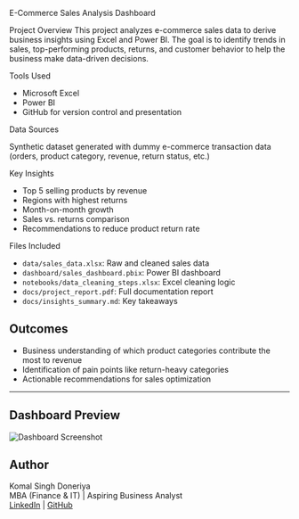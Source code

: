 E-Commerce Sales Analysis Dashboard

Project Overview
This project analyzes e-commerce sales data to derive business insights using Excel and Power BI. The goal is to identify trends in sales, top-performing products, returns, and customer behavior to help the business make data-driven decisions.


Tools Used

- Microsoft Excel
- Power BI
- GitHub for version control and presentation

Data Sources

Synthetic dataset generated with dummy e-commerce transaction data (orders, product category, revenue, return status, etc.)


Key Insights

- Top 5 selling products by revenue
- Regions with highest returns
- Month-on-month growth
- Sales vs. returns comparison
- Recommendations to reduce product return rate



Files Included

- `data/sales_data.xlsx`: Raw and cleaned sales data
- `dashboard/sales_dashboard.pbix`: Power BI dashboard
- `notebooks/data_cleaning_steps.xlsx`: Excel cleaning logic
- `docs/project_report.pdf`: Full documentation report
- `docs/insights_summary.md`: Key takeaways



## Outcomes

- Business understanding of which product categories contribute the most to revenue
- Identification of pain points like return-heavy categories
- Actionable recommendations for sales optimization

---

## Dashboard Preview
![Dashboard Screenshot](dashboard/screenshots/sales_summary.png)


## Author
Komal Singh Doneriya  
MBA (Finance & IT) | Aspiring Business Analyst  
[LinkedIn](#) | [GitHub](#)

